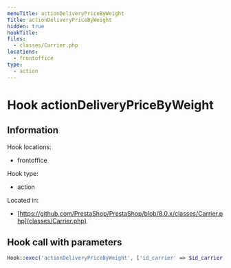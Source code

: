 ```yaml
---
menuTitle: actionDeliveryPriceByWeight
Title: actionDeliveryPriceByWeight
hidden: true
hookTitle: 
files:
  - classes/Carrier.php
locations:
  - frontoffice
type:
  - action
---
```


# Hook actionDeliveryPriceByWeight

## Information

Hook locations: 
  - frontoffice

Hook type: 
  - action

Located in: 
  - [https://github.com/PrestaShop/PrestaShop/blob/8.0.x/classes/Carrier.php](classes/Carrier.php)

## Hook call with parameters

```php
Hook::exec('actionDeliveryPriceByWeight', ['id_carrier' => $id_carrier, 'total_weight' => $total_weight, 'id_zone' => $id_zone])
```